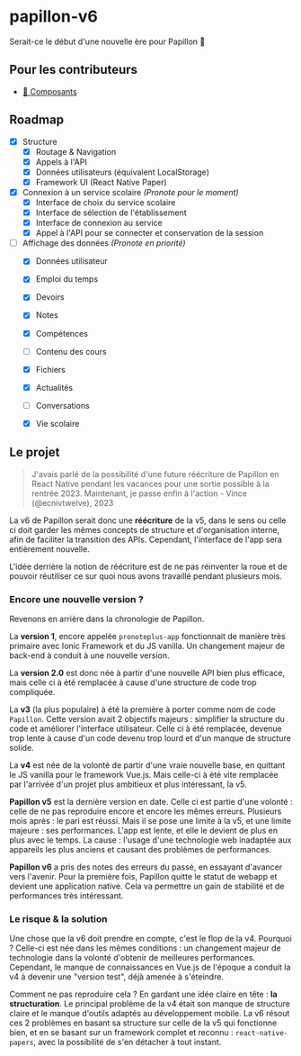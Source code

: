 # papillon-v6
Serait-ce le début d'une nouvelle ère pour Papillon 👀

## Pour les contributeurs
- [🍱 Composants](/components/README.md)

## Roadmap
- [x] Structure
    - [x] Routage & Navigation
    - [x] Appels à l'API
    - [x] Données utilisateurs (équivalent LocalStorage)
    - [x] Framework UI (React Native Paper)
- [x] Connexion à un service scolaire *(Pronote pour le moment)*
    - [x] Interface de choix du service scolaire
    - [x] Interface de sélection de l'établissement
    - [x] Interface de connexion au service
    - [x] Appel à l'API pour se connecter et conservation de la session
- [ ] Affichage des données *(Pronote en priorité)*
    - [x] Données utilisateur
    - [x] Emploi du temps
    - [x] Devoirs
    - [x] Notes
    - [x] Compétences
    - [ ] Contenu des cours
    - [x] Fichiers
    - [x] Actualités
    - [ ] Conversations
    - [x] Vie scolaire


## Le projet
> J'avais parlé de la possibilité d'une future réécriture de Papillon en React Native pendant les vacances pour une sortie possible à la rentrée 2023. Maintenant, je passe enfin à l'action -  Vince (@ecnivtwelve), 2023

La v6 de Papillon serait donc une **réécriture** de la v5, dans le sens ou celle ci doit garder les mêmes concepts de structure et d'organisation interne, afin de faciliter la transition des APIs. Cependant, l'interface de l'app sera entièrement nouvelle.

L'idée derrière la notion de réécriture est de ne pas réinventer la roue et de pouvoir réutiliser ce sur quoi nous avons travaillé pendant plusieurs mois.

### Encore une nouvelle version ?
Revenons en arrière dans la chronologie de Papillon.

La **version 1**, encore appelée `pronoteplus-app` fonctionnait de manière très primaire avec Ionic Framework et du JS vanilla. Un changement majeur de back-end à conduit à une nouvelle version.

La **version 2.0** est donc née à partir d'une nouvelle API bien plus efficace, mais celle ci à été remplacée à cause d'une structure de code trop compliquée.

La **v3** (la plus populaire) à été la première à porter comme nom de code `Papillon`. Cette version avait 2 objectifs majeurs : simplifier la structure du code et améliorer l'interface utilisateur. Celle ci à été remplacée, devenue trop lente à cause d'un code devenu trop lourd et d'un manque de structure solide.

La **v4** est née de la volonté de partir d'une vraie nouvelle base, en quittant le JS vanilla pour le framework Vue.js. Mais celle-ci à été vite remplacée par l'arrivée d'un projet plus ambitieux et plus intéressant, la v5.

**Papillon v5** est la dernière version en date. Celle ci est partie d'une volonté : celle de ne pas reproduire encore et encore les mêmes erreurs. Plusieurs mois après : le pari est réussi. Mais il se pose une limite à la v5, et une limite majeure : ses performances. L'app est lente, et elle le devient de plus en plus avec le temps. La cause : l'usage d'une technologie web inadaptée aux appareils les plus anciens et causant des problèmes de performances.

**Papillon v6** a pris des notes des erreurs du passé, en essayant d'avancer vers l'avenir. Pour la première fois, Papillon quitte le statut de webapp et devient une application native. Cela va permettre un gain de stabilité et de performances très intéressant.

### Le risque & la solution
Une chose que la v6 doit prendre en compte, c'est le flop de la v4. Pourquoi ? Celle-ci est née dans les mêmes conditions : un changement majeur de technologie dans la volonté d'obtenir de meilleures performances. Cependant, le manque de connaissances en Vue.js de l'époque a conduit la v4 à devenir une "version test", déjà amenée à s'éteindre.

Comment ne pas reproduire cela ? En gardant une idée claire en tête : **la structuration**. Le principal problème de la v4 était son manque de structure claire et le manque d'outils adaptés au développement mobile. La v6 résout ces 2 problèmes en basant sa structure sur celle de la v5 qui fonctionne bien, et en se basant sur un framework complet et reconnu : `react-native-papers`, avec la possibilité de s'en détacher à tout instant.
